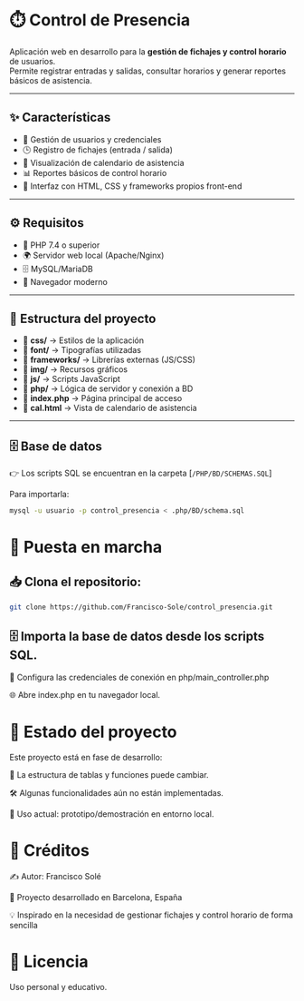 # ⏱️ Control de Presencia

Aplicación web en desarrollo para la **gestión de fichajes y control horario** de usuarios.  
Permite registrar entradas y salidas, consultar horarios y generar reportes básicos de asistencia.

---

## ✨ Características

- 👤 Gestión de usuarios y credenciales  
- 🕒 Registro de fichajes (entrada / salida)  
- 📅 Visualización de calendario de asistencia  
- 📊 Reportes básicos de control horario  
- 🎨 Interfaz con HTML, CSS y frameworks propios front-end  

---

## ⚙️ Requisitos

- 🐘 PHP 7.4 o superior  
- 🌍 Servidor web local (Apache/Nginx)  
- 🗄️ MySQL/MariaDB  
- 📱 Navegador moderno  

---

## 📂 Estructura del proyecto

- 📁 **css/** → Estilos de la aplicación  
- 📁 **font/** → Tipografías utilizadas  
- 📁 **frameworks/** → Librerías externas (JS/CSS)  
- 📁 **img/** → Recursos gráficos  
- 📁 **js/** → Scripts JavaScript  
- 📁 **php/** → Lógica de servidor y conexión a BD  
- 📄 **index.php** → Página principal de acceso  
- 📄 **cal.html** → Vista de calendario de asistencia

---

## 🗄️ Base de datos

👉 Los scripts SQL se encuentran en la carpeta [`/PHP/BD/SCHEMAS.SQL`]

Para importarla:

```bash
mysql -u usuario -p control_presencia < .php/BD/schema.sql
```

# 🚀 Puesta en marcha

## 📥 Clona el repositorio:

```bash
git clone https://github.com/Francisco-Sole/control_presencia.git
```

## 🗄️ Importa la base de datos desde los scripts SQL.

🔑 Configura las credenciales de conexión en php/main_controller.php

🌐 Abre index.php en tu navegador local.

# 🚧 Estado del proyecto
Este proyecto está en fase de desarrollo:

🔄 La estructura de tablas y funciones puede cambiar.

🛠️ Algunas funcionalidades aún no están implementadas.

🧪 Uso actual: prototipo/demostración en entorno local.

# 👤 Créditos
✍️ Autor: Francisco Solé

📍 Proyecto desarrollado en Barcelona, España

💡 Inspirado en la necesidad de gestionar fichajes y control horario de forma sencilla

# 📜 Licencia
Uso personal y educativo.
